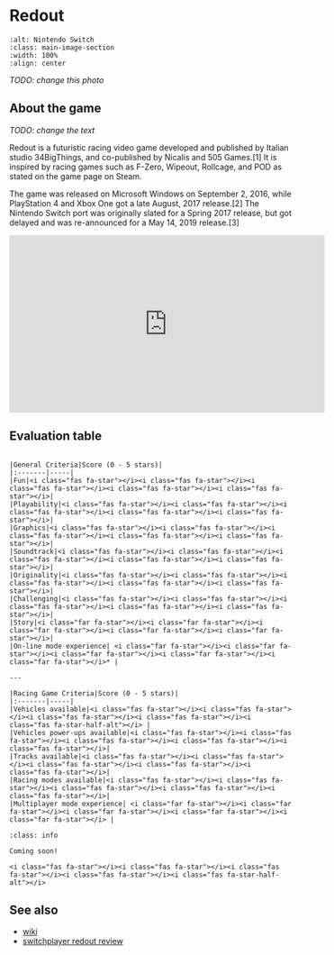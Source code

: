 # Redout

```{image} /_static/nintendo-switch/redout.jpg
:alt: Nintendo Switch
:class: main-image-section
:width: 100%
:align: center
```
*TODO: change this photo*

## About the game

*TODO: change the text*

Redout is a futuristic racing video game developed and published by Italian studio 34BigThings, and co-published by Nicalis and 505 Games.[1] It is inspired by racing games such as F-Zero, Wipeout, Rollcage, and POD as stated on the game page on Steam.

The game was released on Microsoft Windows on September 2, 2016, while PlayStation 4 and Xbox One got a late August, 2017 release.[2] The Nintendo Switch port was originally slated for a Spring 2017 release, but got delayed and was re-announced for a May 14, 2019 release.[3]

<iframe width="560" height="315" src="https://www.youtube.com/embed/9BXIY7_lstk" frameborder="0" allow="accelerometer; autoplay; clipboard-write; encrypted-media; gyroscope; picture-in-picture" allowfullscreen></iframe>


## Evaluation table

````{panels}

|General Criteria|Score (0 - 5 stars)|
|:-------|-----|
|Fun|<i class="fas fa-star"></i><i class="fas fa-star"></i><i class="fas fa-star"></i><i class="fas fa-star"></i><i class="fas fa-star"></i>|
|Playability|<i class="fas fa-star"></i><i class="fas fa-star"></i><i class="fas fa-star"></i><i class="fas fa-star"></i><i class="fas fa-star"></i>|
|Graphics|<i class="fas fa-star"></i><i class="fas fa-star"></i><i class="fas fa-star"></i><i class="fas fa-star"></i><i class="fas fa-star"></i>|
|Soundtrack|<i class="fas fa-star"></i><i class="fas fa-star"></i><i class="fas fa-star"></i><i class="fas fa-star"></i><i class="fas fa-star"></i>|
|Originality|<i class="fas fa-star"></i><i class="fas fa-star"></i><i class="fas fa-star"></i><i class="fas fa-star"></i><i class="fas fa-star"></i>|
|Challenging|<i class="fas fa-star"></i><i class="fas fa-star"></i><i class="fas fa-star"></i><i class="fas fa-star"></i><i class="fas fa-star"></i>|
|Story|<i class="far fa-star"></i><i class="far fa-star"></i><i class="far fa-star"></i><i class="far fa-star"></i><i class="far fa-star"></i>|
|On-line mode experience| <i class="far fa-star"></i><i class="far fa-star"></i><i class="far fa-star"></i><i class="far fa-star"></i><i class="far fa-star"></i>* |

---

|Racing Game Criteria|Score (0 - 5 stars)|
|:-------|-----|
|Vehicles available|<i class="fas fa-star"></i><i class="fas fa-star"></i><i class="fas fa-star"></i><i class="fas fa-star"></i><i class="fas fa-star-half-alt"></i> |
|Vehicles power-ups available|<i class="fas fa-star"></i><i class="fas fa-star"></i><i class="fas fa-star"></i><i class="fas fa-star"></i><i class="fas fa-star"></i>|
|Tracks available|<i class="fas fa-star"></i><i class="fas fa-star"></i><i class="fas fa-star"></i><i class="fas fa-star"></i><i class="fas fa-star"></i>|
|Racing modes available|<i class="fas fa-star"></i><i class="fas fa-star"></i><i class="fas fa-star"></i><i class="fas fa-star"></i><i class="fas fa-star"></i>|
|Multiplayer mode experience| <i class="far fa-star"></i><i class="far fa-star"></i><i class="far fa-star"></i><i class="far fa-star"></i><i class="far fa-star"></i> |

````

```{admonition} Summary
:class: info

Coming soon!

<i class="fas fa-star"></i><i class="fas fa-star"></i><i class="fas fa-star"></i><i class="fas fa-star"></i><i class="fas fa-star-half-alt"></i>
```


## See also

* [wiki](https://en.wikipedia.org/wiki/Redout_(video_game))
* [switchplayer redout review](https://switchplayer.net/2019/06/09/redout-lightspeed-edition-review/)
